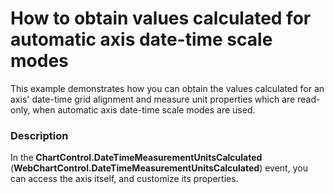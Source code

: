 # How to obtain values calculated for automatic axis date-time scale modes


<p>This example demonstrates how you can obtain the values calculated for an axis' date-time grid alignment and measure unit properties which are read-only, when automatic axis date-time scale modes are used. </p>


<h3>Description</h3>

<p>In the<strong> ChartControl.DateTimeMeasurementUnitsCalculated</strong> (<strong>WebChartControl.DateTimeMeasurementUnitsCalculated</strong>) event, you can access the axis itself, and customize its properties.</p><br />
<br />


<br/>


